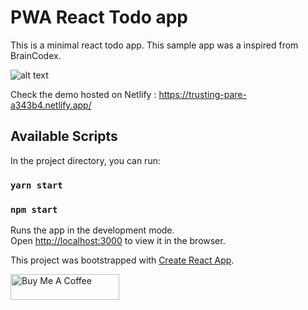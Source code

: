 # PWA React Todo app
This is a minimal react todo app. This sample app was a inspired from BrainCodex.

![alt text](https://github.com/Rohanfulzele/React-Todo-App/blob/React-Todo-App/todoApp2.PNG)


Check the demo hosted on Netlify :
https://trusting-pare-a343b4.netlify.app/

## Available Scripts

In the project directory, you can run:

### `yarn start`
### `npm start `

Runs the app in the development mode.\
Open [http://localhost:3000](http://localhost:3000) to view it in the browser.



This project was bootstrapped with [Create React App](https://github.com/facebook/create-react-app).


<a href="https://www.buymeacoffee.com/rohanfulzele" target="_blank"><img src="https://cdn.buymeacoffee.com/buttons/default-orange.png" alt="Buy Me A Coffee" height="41" width="174"></a>

